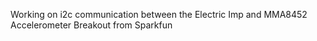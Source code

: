Working on i2c communication between the Electric Imp and MMA8452 Accelerometer Breakout from Sparkfun

